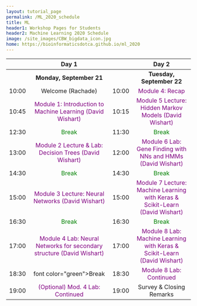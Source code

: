 ```yaml
---
layout: tutorial_page
permalink: /ML_2020_schedule
title: ML
header1: Workshop Pages for Students
header2: Machine Learning 2020 Schedule
image: /site_images/CBW_bigdata_icon.jpg
home: https://bioinformaticsdotca.github.io/ml_2020
---
```


| | **Day 1** | | **Day 2** |  
| :---: | :---: | :---: | :---: |    
| | **Monday, September 21** | | **Tuesday, September 22** |  
|	10:00	|	Welcome (Rachade)	|	10:00	|	<font color="purple">Module 4: Recap</font>	|
|	10:45	|	<font color="purple">Module 1: Introduction to Machine Learning (David Wishart)</font>|	10:15	|	<font color="purple">Module 5 Lecture: Hidden Markov Models (David Wishart)</font>|
|	12:30	|	<font color="green">Break</font>|	11:30	|	<font color="green">Break</font>	|
|	13:00	|	<font color="purple">Module 2 Lecture & Lab: Decision Trees (David Wishart)</font>|	12:00	|	<font color="purple">Module 6 Lab: Gene Finding with NNs and HMMs (David Wishart)</font>|
|	14:30	|	<font color="green">Break</font>|	14:30	|	<font color="green">Break</font>|
|	15:00	|	<font color="purple">Module 3 Lecture: Neural Networks (David Wishart)</font> |	15:00	|	<font color="purple">Module 7 Lecture: Machine Learning with Keras & Scikit-Learn (David Wishart)</font>|
|	16:30	|	<font color="green">Break</font>|	16:30	|	<font color="green">Break</font>	|
|	17:00	|	<font color="purple">Module 4 Lab: Neural Networks for secondary structure (David Wishart)</font>|	17:00	|	<font color="purple">Module 8 Lab: Machine Learning with Keras & Scikit-Learn (David Wishart)</font>|
|	18:30	|	font color="green">Break</font>	|	18:30	|	<font color="purple">Module 8 Lab: Continued</font>|
| 19:00 |	<font color="purple">(Optional) Mod. 4 Lab: Continued</font>| 19:00 |	Survey & Closing Remarks |  
